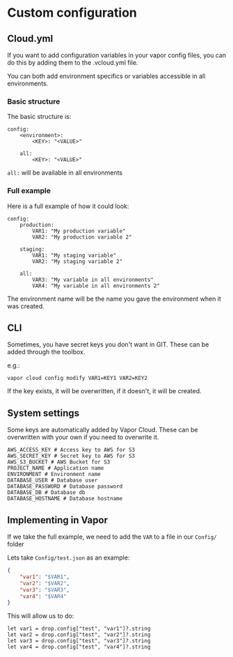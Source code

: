 # Custom configuration

## Cloud.yml

If you want to add configuration variables in your vapor config files,
you can do this by adding them to the .vcloud.yml file.

You can both add environment specifics or variables accessible in all
environments.

### Basic structure

The basic structure is:

```
config:
    <environment>:
        <KEY>: "<VALUE>"

    all:
        <KEY>: "<VALUE>"
```

`all:` will be available in all environments

### Full example

Here is a full example of how it could look:

```
config:
    production:
        VAR1: "My production variable"
        VAR2: "My production variable 2"

    staging:
        VAR1: "My staging variable"
        VAR2: "My staging variable 2"

    all:
        VAR3: "My variable in all environments"
        VAR4: "My variable in all environments 2"
```

The environment name will be the name you gave the environment when it
was created.

## CLI

Sometimes, you have secret keys you don't want in GIT. These can be added through the toolbox.

e.g.:

```
vapor cloud config modify VAR1=KEY1 VAR2=KEY2
```

If the key exists, it will be overwritten, if it doesn't, it will be created.

## System settings

Some keys are automatically added by Vapor Cloud. These can be overwritten with your own if you need to overwrite it.

```
AWS_ACCESS_KEY # Access key to AWS for S3
AWS_SECRET_KEY # Secret key to AWS for S3
AWS_S3_BUCKET # AWS Bucket for S3
PROJECT_NAME # Application name
ENVIRONMENT # Environment name
DATABASE_USER # Database user
DATABASE_PASSWORD # Database password
DATABASE_DB # Database db
DATABASE_HOSTNAME # Database hostname
```

## Implementing in Vapor

If we take the full example, we need to add the `VAR` to a file in our `Config/` folder

Lets take `Config/test.json` as an example:

```JSON
{
    "var1": "$VAR1",
    "var2": "$VAR2",
    "var3": "$VAR3",
    "var4": "$VAR4"
}
```

This will allow us to do:

```
let var1 = drop.config["test", "var1"]?.string
let var2 = drop.config["test", "var2"]?.string
let var3 = drop.config["test", "var3"]?.string
let var4 = drop.config["test", "var4"]?.string
```
